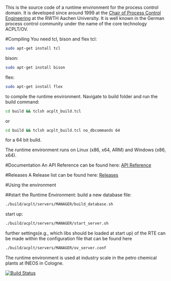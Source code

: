 This is the source code of a runtime environment for the process control domain. It is developed since around 1999 at the [Chair of Process Control Engineering](http://www.plt.rwth-aachen.de) at the RWTH Aachen University.
It is well known in the German process control community under the name of the core technology ACPLT/OV.

#Compiling
You need tcl, bison and flex 
tcl:
```sh
sudo apt-get install tcl
```
bison:
```sh
sudo apt-get install bison
```
flex:
```sh
sudo apt-get install flex
```
to compile the runtime environment. Navigate to build folder and run the build command:
```sh
cd build && tclsh acplt_build.tcl
```
or
```sh
cd build && tclsh acplt_build.tcl no_dbcommands 64
```
for a 64 bit build.

The runtime environment runs on Linux (x86, x64, ARM) and Windows (x86, x64).

#Documentation
An API Reference can be found here: [API Reference](http://acplt.github.io/rte-www/doc/current/)

#Releases
A Release list can be found here: [Releases](http://acplt.github.io/rte-www/releases/)

#Using the environment

##start the Runtime Environment:
build a new database file:
```sh
./build/acplt/servers/MANAGER/build_database.sh
```
start up:
```sh
./build/acplt/servers/MANAGER/start_server.sh
```
further settings(e.g., which libs should be loaded at start up) of the RTE can be made within the configuration file that can be found here
```sh
./build/acplt/servers/MANAGER/ov_server.conf
```

The runtime environment is used at industry scale in the petro chemical plants at INEOS in Cologne.

[![Build Status](https://travis-ci.org/acplt/rte.svg?branch=master)](https://travis-ci.org/acplt/rte)

